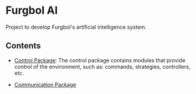 # Furgbol AI

Project to develop Furgbol's artificial intelligence system.

## Contents

- [Control Package](https://github.com/furgbol/ai/tree/master/control): The control package contains modules that provide control of the environment, such as: commands, strategies, controllers, etc.

- [Communication Package](https://github.com/furgbol/ai/tree/master/comm)